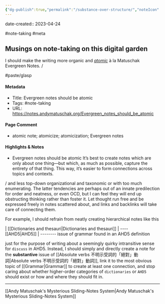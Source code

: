 ```yaml
---
{"dg-publish":true,"permalink":"/substance-over-structure/","noteIcon":"2","created":"","updated":""}
---
```


date-created:: 2023-04-24

#note-taking 
#meta 
## Musings on note-taking on this digital garden

I should make the writing more organic and *[atomic](https://notes.andymatuschak.org/Evergreen_notes_should_be_atomic)* à la Matuschak Evergreen Notes. /

#paste/glasp 
#### Metadata
- Title: Evergreen notes should be atomic
- Tags: #note-taking
- URL: https://notes.andymatuschak.org/Evergreen_notes_should_be_atomic
#### Page Comment
- atomic note; atomicize; atomicization; Evergreen notes
#### Highlights & Notes

- Evergreen notes should be atomic It’s best to create notes which are only about one thing—but which, as much as possible, capture the entirety of that thing.  This way, it’s easier to form connections across topics and contexts.

/ and less top-down organizational and taxonomic or with too much enumerating. The latter tendencies are perhaps out of an innate predilection for order and neatness, or even OCD, but I can feel they will end up obstructing thinking rather than foster it. Let thought run free and be expressed freely in notes scattered about, and links and backlinks will take care of connecting them.

For example, I should refrain from neatly creating hierarchical notes like this

| [[Dictionaries and thesauri\|Dictionaries and thesauri]] 
| ---- [[AHD5\|AHD5]]
| -------- issue of grammar found in an AHD5 definition

just for the purpose of writing about a seemingly quirky intransitive sense for `discuss` in AHD5. Instead, I should simply and directly create a note for the **substantive** issue of [[Absolute verbs 不明示受詞的「絕對」動詞\|Absolute verbs 不明示受詞的「絕對」動詞]], link it to the most obvious topic of [[Grammar\|Grammar]] to create at least one connection, and stop caring about whether higher-order categories of `dictionaries` or `AHD5` should exist or how and where they should fit in.

---
[[Andy Matuschak's Mysterious Sliding-Notes System\|Andy Matuschak's Mysterious Sliding-Notes System]]
